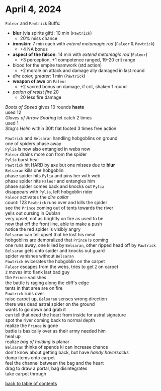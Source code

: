 # April 4, 2024

`Faleor` and `Pawtrick` Buffs:
- **blur** (via spirits gift): 10 min (`Pawtrick`)
    - 20% miss chance
- **ironskin**: 7 min each with _extend metamagic rod_ (`Faleor` & `Pawtrick`)
    - +4 NA bonus
- **aspect of the falcon**: 14 min with _extend metamagic rod_ (`Faleor`)
    - +3 perception, +1 competence ranged, 19-20 crit range
- blood for the empire teamwork (std action)
    - +2 morale on attack and damage ally damaged in last round
- _dire color, greater_: 1 min (`Pawtrick`)
- **weapon of awe** on `Faleor`
    - +2 sacred bonus on damage, if crit, shaken 1 round
- _potion of resist fire_ 20
    - 20 less fire damage

_Boots of Speed_ gives 10 rounds **haste**  
used 12  
_Gloves of Arrow Snaring_ let catch 2 times  
used 1  
_Stag's Helm_ within 30ft flat footed 3 times free action  

`Pawtrick` and `Belsaran` handling hobgoblins on ground  
one of spiders phase away  
`Pylia` is now also entangled in webs now  
`Faleor` drains more con from the spider  
`Pylia` burst heal  
`Pawtrick` hit HARD by axe but one misses due to **blur**  
`Belsaran` kills one hobgoblin  
phase spider hits `Pylia` and pins her with web  
phase spider hits `Faleor` and entangles him  
phase spider comes back and knocks out `Pylia`  
disappears with `Pylia`, left hobgoblin rider  
`Faleor` activates the _dire collar_  
count: 123
`Pawtrick` runs over and kills the spider  
see the `Prince` coming out of tents towards the river  
yells out cursing in Qublan  
very upset, not as brightly on fire as used to be  
now that off the front line, able to make a push  
notice the red spider is visibly angry  
`Belsaran` can tell upset that he lost his meal  
hobgoblins are demoralized that `Prince` is coming    
one runs away, one killed by `Belsaran`, other ripped head off by `Pawtrick`  
`Belsaran` gets onto spider and knocks out guard  
spider vanishes without `Belsaran`  
`Pawtrick` evicerates the hobgoblin on the carpet  
`Faleor` escapes from the webs, tries to get `Z` on carpet    
`Z` moves into flank last bad guy  
the `Prince` vanishes  
the battle is raging along the cliff's edge  
tents in that area are on fire  
`Pawtrick` runs over  
raise carpet up, `Belsaran` senses wrong direction  
there was dead astral spider on the ground  
wants to go down and grab it  
can tell that need the heart from inside for astral signature  
spot the river coming back to normal depth  
realize the `Prince` is gone  
battle is basically over as their army needed him  
heal up  
realize _bag of holding_ is planar  
`Belsaran` thinks of spends ki can increase chance  
don't know about getting back, but have _handy haversacks_  
dump items onto carpet  
feel the channel between the bag and the heart  
drag to draw a portal, bag disintegrates  
take carpet through  




[back to table of contents](/sessions/README.md)
